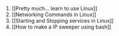 1. [[Pretty much... learn to use Linux]]
2. [[Networking Commands in Linux]]
3. [[Starting and Stopping services in Linux]]
4. [[How to make a IP sweeper using bash]]